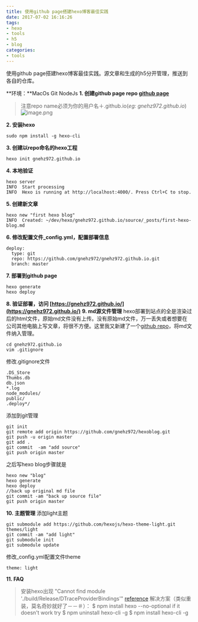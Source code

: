 ```yaml
---
title: 使用github page搭建hexo博客最佳实践
date: 2017-07-02 16:16:26
tags: 
- hexo
- tools
- h5
- blog
categories:
- tools
---
```

使用github page搭建hexo博客最佳实践。源文章和生成的h5分开管理，推送到各自的仓库。
<!-- more -->
**环境：**MacOs Git NodeJs
**1. 创建github page repo [github page](https://pages.github.com/)**
>注意repo name必须为你的用户名＋.github.io(*eg: gnehz972.github.io*)
>![image.png](http://upload-images.jianshu.io/upload_images/6722536-f59e83eae1bf73bf.png?imageMogr2/auto-orient/strip%7CimageView2/2/w/1240)

**2. 安装hexo**
```
sudo npm install -g hexo-cli  
```
**3. 创建以repo命名的hexo工程**
```
hexo init gnehz972.github.io
```
**4. 本地验证**
```
hexo server    
INFO  Start processing
INFO  Hexo is running at http://localhost:4000/. Press Ctrl+C to stop.
```
**5. 创建新文章**
```
hexo new "first hexo blog"
INFO  Created: ~/dev/hexo/gnehz972.github.io/source/_posts/first-hexo-blog.md
```
**6. 修改配置文件_config.yml，配置部署信息**
```
deploy:
  type: git
  repo: https://github.com/gnehz972/gnehz972.github.io.git
  branch: master
```
**7. 部署到github page**
```
hexo generate
hexo deploy
```
**8. 验证部署，访问 [https://gnehz972.github.io/](https://gnehz972.github.io/)**
**9. md源文件管理**
hexo部署到站点的全是渲染过后的html文件，原始md文件没有上传。没有原始md文件，万一丢失或者想要在公司其他电脑上写文章，将很不方便。这里我又新建了一个[github repo](https://github.com/gnehz972/hexoblog)，将md文件纳入管理。
```
cd gnehz972.github.io
vim .gitignore
```
修改.gitignore文件
```
.DS_Store
Thumbs.db
db.json
*.log
node_modules/
public/
.deploy*/
```
添加到git管理
```
git init 
git remote add origin https://github.com/gnehz972/hexoblog.git
git push -u origin master 
git add .
git commit  -am "add source"
git push origin master
```
之后写hexo blog步骤就是
```
hexo new "blog"
hexo generate
hexo deploy
//back up original md file
git commit -am "back up source file"
git push origin master
```
**10. 主题管理**
添加light主题
```
git submodule add https://github.com/hexojs/hexo-theme-light.git themes/light
git commit -am "add light"
git submodule init
git submodule update
```
修改_config.yml配置文件theme
```
theme: light
```
**11. FAQ**
>安装hexo出现 "Cannot find module './build/Release/DTraceProviderBindings'"
[reference](https://github.com/hexojs/hexo/issues/1922)
解决方案（类似重装，莫名奇妙就好了－－＃）：
$ npm install hexo --no-optional
if it doesn't work
try
$ npm uninstall hexo-cli -g
$ npm install hexo-cli -g

